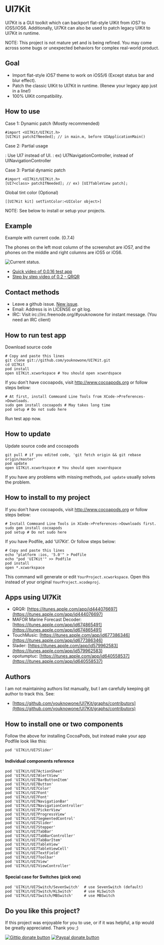UI7Kit
======

UI7Kit is a GUI toolkit which can backport flat-style UIKit from iOS7 to iOS5/iOS6. Additionally, UI7Kit can also be used to patch legacy UIKit to UI7Kit in runtime.

NOTE: This project is not mature yet and is being refined. You may come across some bugs or unexpected behaviors for complex real-world product.

Goal
----
- Import flat-style iOS7 theme to work on iOS5/6 (Except status bar and blur effect).
- Patch the classic UIKit to UI7Kit in runtime. (Renew your legacy app just in a line!)
- 100% UIKit compatibility.

How to use
----------

Case 1: Dynamic patch (Mostly recommended)

    #import <UI7Kit/UI7Kit.h>
    [UI7Kit patchIfNeeded]; // in main.m, before UIApplicationMain()

Case 2: Partial usage

: Use UI7<class> instead of UI<class>.
: ex) UI7NavigationController, instead of UINavigationController

Case 3: Partial dynamic patch

    #import <UI7Kit/UI7Kit.h>
    [UI7<class> patchIfNeeded]; // ex) [UI7TableView patch];

Global tint color (Optional)

    [[UI7Kit kit] setTintColor:<UIColor object>]

NOTE: See below to install or setup your projects.

Example
-------
Example with current code. (0.7.4)

The phones on the left most column of the screenshot are iOS7, and the phones on the middle and right columns are iOS5 or iOS6.

![Current status](https://raw.github.com/youknowone/UI7Kit/master/UI7Kit.png).

- [Quick video of 0.0.16 test app](http://www.youtube.com/watch?v=xVA5MAbUW44)
- [Step by step video of 0.2 - QRQR](http://www.youtube.com/watch?v=M2P1Um20py4)

Contact methods
---------------

- Leave a github issue. [New issue](https://github.com/youknowone/UI7Kit/issues/new).
- Email: Address is in LICENSE or git log.
- IRC: Visit irc://irc.freenode.org/#youknowone for instant message. (You need an IRC client)

How to run test app
-------------------
Download source code

    # Copy and paste this lines
    git clone git://github.com/youknowone/UI7Kit.git
    cd UI7Kit
    pod install
    open UI7Kit.xcworkspace # You should open xcwordspace

If you don't have cocoapods, visit http://www.cocoapods.org or follow steps below:

    # At first, install Commoand Line Tools from XCode->Preferences->Downloads.
    sudo gem install cocoapods # May takes long time
    pod setup # Do not sudo here

Run test app now.

How to update
-------------
Update source code and cocoapods

    git pull # if you edited code, 'git fetch origin && git rebase origin/master'
    pod update
    open UI7Kit.xcworkspace # You should open xcwordspace

If you have any problems with missing methods, `pod update` usually solves the problem.


How to install to my project
----------------------------

If you don't have cocoapods, visit http://www.cocoapods.org or follow steps below:

    # Install Commoand Line Tools in XCode->Preferences->Downloads first.
    sudo gem install cocoapods
    pod setup # Do not sudo here

If you have Podfile, add 'UI7Kit'. Or follow steps below:

    # Copy and paste this lines
    echo "platform :ios, '5.0'" > Podfile
    echo "pod 'UI7Kit'" >> Podfile
    pod install
    open *.xcworkspace

This command will generate or edit `YourProject.xcworkspace`.
Open this instead of your original `YourProject.xcodeproj`.


Apps using UI7Kit
-----------------

- QRQR: [https://itunes.apple.com/app/id444076697](https://itunes.apple.com/app/id444076697)
- MAFOR Marine Forecast Decoder: [https://itunes.apple.com/app/id674865491](https://itunes.apple.com/app/id674865491)
- TouchMusic: [https://itunes.apple.com/app/id677386346](https://itunes.apple.com/app/id677386346)
- Slader: [https://itunes.apple.com/app/id579962583](https://itunes.apple.com/app/id579962583)
- opotumptuc: [https://itunes.apple.com/app/id640558537](https://itunes.apple.com/app/id640558537)

Authors
-------

I am not maintaining authors list manually, but I am carefully keeping git author to track this. See:
- [https://github.com/youknowone/UI7Kit/graphs/contributors](https://github.com/youknowone/UI7Kit/graphs/contributors)


How to install one or two components
------------------------------------

Follow the above for installing CocoaPods, but instead make your app Podfile look like this:

    pod 'UI7Kit/UI7Slider'

#### Individual components reference

    pod 'UI7Kit/UI7ActionSheet'
    pod 'UI7Kit/UI7AlertView'
    pod 'UI7Kit/UI7BarButtonItem'
    pod 'UI7Kit/UI7Button'
    pod 'UI7Kit/UI7Color'
    pod 'UI7Kit/UI7Font'
    pod 'UI7Kit/UI7Font'
    pod 'UI7Kit/UI7NavigationBar'
    pod 'UI7Kit/UI7NavigationController'
    pod 'UI7Kit/UI7PickerView'
    pod 'UI7Kit/UI7ProgressView'
    pod 'UI7Kit/UI7SegmentedControl'
    pod 'UI7Kit/UI7Slider'
    pod 'UI7Kit/UI7Stepper'
    pod 'UI7Kit/UI7TabBar'
    pod 'UI7Kit/UI7TabBarController'
    pod 'UI7Kit/UI7TabBarItem'
    pod 'UI7Kit/UI7TableView'
    pod 'UI7Kit/UI7TableViewCell'
    pod 'UI7Kit/UI7TextField'
    pod 'UI7Kit/UI7Toolbar'
    pod 'UI7Kit/UI7View'
    pod 'UI7Kit/UI7ViewController'

#### Special case for Switches (pick one)

    pod 'UI7Kit/UI7Switch/SevenSwitch'  # use SevenSwitch (default)
    pod 'UI7Kit/UI7Switch/KLSwitch'     # use KLSwitch
    pod 'UI7Kit/UI7Switch/MBSwitch'     # use MBSwitch


Do you like this project?
-------------------------

If this project was enjoyable for you to use, or if it was helpful, a tip would be greatly appreciated. Thank you ;)

[![Gittip donate button](http://badgr.co/gittip/youknowone.png)](https://www.gittip.com/youknowone/ "Donate weekly to this project using Gittip")
[![Paypal donate button](http://badgr.co/paypal/donate.png?bg=%23007aff)](https://www.paypal.com/cgi-bin/webscr?cmd=_donations&business=YZGSUCRH3Q478&item_name=UI7Kit%20support "One time donation to this project using Paypal")


